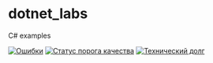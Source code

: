 # dotnet_labs
C# examples

[![Ошибки](https://veizdem.ddns.net/api/project_badges/measure?project=dotnet_labs&metric=bugs)](https://veizdem.ddns.net/dashboard?id=dotnet_labs) [![Статус порога качества](https://veizdem.ddns.net/api/project_badges/measure?project=dotnet_labs&metric=alert_status)](https://veizdem.ddns.net/dashboard?id=dotnet_labs) [![Технический долг](https://veizdem.ddns.net/api/project_badges/measure?project=dotnet_labs&metric=sqale_index)](https://veizdem.ddns.net/dashboard?id=dotnet_labs)
